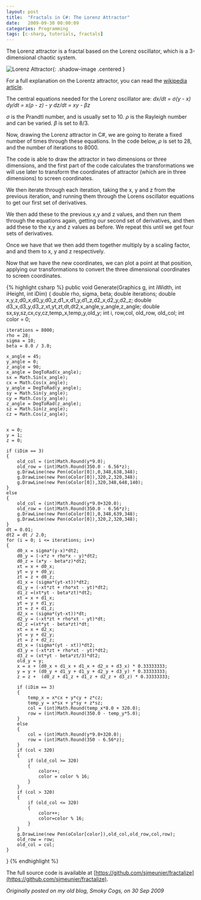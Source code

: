 ```yaml
---
layout: post
title:  "Fractals in C#: The Lorenz Attractor"
date:   2009-09-30 00:00:09
categories: Programming
tags: [c-sharp, tutorials, fractals]
---
```


The Lorenz attractor is a fractal based on the Lorenz oscillator, which is a 3-dimensional chaotic system.

![Lorenz Attractor](/assets/images/blog/fractals/lorenz.jpg){: .shadow-image .centered }

For a full explanation on the Lorentz attractor, you can read the [wikipedia article](http://en.wikipedia.org/wiki/Lorenz_attractor).

The central equations needed for the Lorenz oscillator are:
_dx/dt = σ(y - x)_
_dy/dt = x(ρ - z) - y_
_dz/dt = xy - βz_

_σ_ is the Prandtl number, and is usually set to 10.
_ρ_ is the Rayleigh number and can be varied.
_β_ is set to 8/3.

Now, drawing the Lorenz attractor in C&#35;, we are going to iterate a fixed number of times through these equations. In the code below, _ρ_ is set to 28, and the number of iterations to 8000.

The code is able to draw the attractor in two dimensions or three dimensions, and the first part of the code calculates the transformations we will use later to transform the coordinates of attractor (which are in three dimensions) to screen coordinates.

We then iterate through each iteration, taking the x, y and z from the previous iteration, and running them through the Lorens oscillator equations to get our first set of derivatives.

We then add these to the previous x,y and z values, and then run them through the equations again, getting our second set of derivatives, and then add these to the x,y and z values as before. We repeat this until we get four sets of derivatives.

Once we have that we then add them together multiply by a scaling factor, and and them to x, y and z respectively.

Now that we have the new coordinates, we can plot a point at that position, applying our transformations to convert the three dimensional coordinates to screen coordinates.
<!--more-->

{% highlight csharp %}
public void Generate(Graphics g, int iWidth, int iHeight, int iDim)
{
	double rho, sigma, beta;
	double iterations;
	double x,y,z,d0_x,d0_y,d0_z,d1_x,d1_y,d1_z,d2_x,d2_y,d2_z;
	double d3_x,d3_y,d3_z,xt,yt,zt,dt,dt2,x_angle,y_angle,z_angle;
	double sx,sy,sz,cx,cy,cz,temp_x,temp_y,old_y;
	int i, row,col, old_row, old_col;
	int color = 0;

	iterations = 8000;
	rho = 28;
	sigma = 10;
	beta = 8.0 / 3.0;

	x_angle = 45;
	y_angle = 0;
	z_angle = 90;
	x_angle = DegToRad(x_angle);
	sx = Math.Sin(x_angle);
	cx = Math.Cos(x_angle);
	y_angle = DegToRad(y_angle);
	sy = Math.Sin(y_angle);
	cy = Math.Cos(y_angle);
	z_angle = DegToRad(z_angle);
	sz = Math.Sin(z_angle);
	cz = Math.Cos(z_angle);


	x = 0;
	y = 1;
	z = 0;

	if (iDim == 3)
	{
		old_col = (int)Math.Round(y*9.0);
		old_row = (int)Math.Round(350.0 - 6.56*z);
		g.DrawLine(new Pen(oColor[0]),0,348,638,348);
		g.DrawLine(new Pen(oColor[0]),320,2,320,348);
		g.DrawLine(new Pen(oColor[0]),320,348,648,140);
	}
	else
	{
		old_col = (int)Math.Round(y*9.0+320.0);
		old_row = (int)Math.Round(350.0 - 6.56*z);
		g.DrawLine(new Pen(oColor[0]),0,348,639,348);
		g.DrawLine(new Pen(oColor[0]),320,2,320,348);
	}
	dt = 0.01;
	dt2 = dt / 2.0;
	for (i = 0; i <= iterations; i++)
	{
		d0_x = sigma*(y-x)*dt2;
		d0_y = (-x*z + rho*x - y)*dt2;
		d0_z = (x*y - beta*z)*dt2;
		xt = x + d0_x;
		yt = y + d0_y;
		zt = z + d0_z;
		d1_x = (sigma*(yt-xt))*dt2;
		d1_y = (-xt*zt + rho*xt - yt)*dt2;
		d1_z =(xt*yt - beta*zt)*dt2;
		xt = x + d1_x;
		yt = y + d1_y;
		zt = z + d1_z;
		d2_x = (sigma*(yt-xt))*dt;
		d2_y = (-xt*zt + rho*xt - yt)*dt;
		d2_z =(xt*yt - beta*zt)*dt;
		xt = x + d2_x;
		yt = y + d2_y;
		zt = z + d2_z;
		d3_x = (sigma*(yt - xt))*dt2;
		d3_y = (-xt*zt + rho*xt - yt)*dt2;
		d3_z = (xt*yt - beta*zt/3)*dt2;
		old_y = y;
		x = x + (d0_x + d1_x + d1_x + d2_x + d3_x) * 0.33333333;
		y = y + (d0_y + d1_y + d1_y + d2_y + d3_y) * 0.33333333;
		z = z +  (d0_z + d1_z + d1_z + d2_z + d3_z) * 0.33333333;

		if (iDim == 3)
		{
			temp_x = x*cx + y*cy + z*cz;
			temp_y = x*sx + y*sy + z*sz;
			col = (int)Math.Round(temp_x*8.0 + 320.0);
			row = (int)Math.Round(350.0 - temp_y*5.0);
		}
		else
		{
			col = (int)Math.Round(y*9.0+320.0);
			row = (int)Math.Round(350 - 6.56*z);
		}
		if (col < 320)
		{
			if (old_col >= 320)
			{
				color++;
				color = color % 16;
			}
		}
		if (col > 320) 
		{
			if (old_col <= 320) 
			{
				color++;
				color=color % 16;
			}
		}
		g.DrawLine(new Pen(oColor[color]),old_col,old_row,col,row);
		old_row = row;
		old_col = col;
	}
}
{% endhighlight %}

The full source code is available at [https://github.com/sjmeunier/fractalize](https://github.com/sjmeunier/fractalize).

_Originally posted on my old blog, Smoky Cogs, on 30 Sep 2009_
